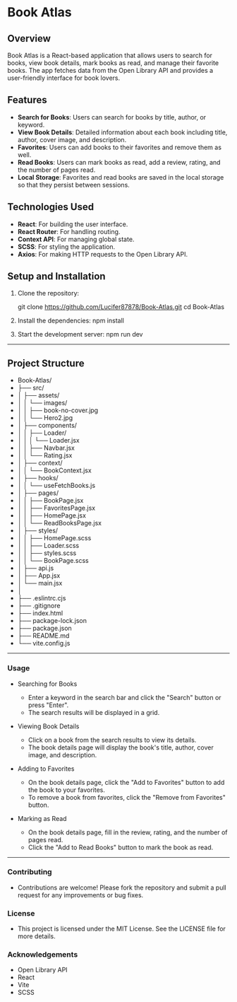# Book Atlas

## Overview

Book Atlas is a React-based application that allows users to search for books, view book details, mark books as read, and manage their favorite books. The app fetches data from the Open Library API and provides a user-friendly interface for book lovers.

## Features

- **Search for Books**: Users can search for books by title, author, or keyword.
- **View Book Details**: Detailed information about each book including title, author, cover image, and description.
- **Favorites**: Users can add books to their favorites and remove them as well.
- **Read Books**: Users can mark books as read, add a review, rating, and the number of pages read.
- **Local Storage**: Favorites and read books are saved in the local storage so that they persist between sessions.

## Technologies Used

- **React**: For building the user interface.
- **React Router**: For handling routing.
- **Context API**: For managing global state.
- **SCSS**: For styling the application.
- **Axios**: For making HTTP requests to the Open Library API.

## Setup and Installation

1. Clone the repository:

   git clone https://github.com/Lucifer87878/Book-Atlas.git
   cd Book-Atlas

2. Install the dependencies:
    npm install

3. Start the development server:
    npm run dev


***********************************************************************************************************

## Project Structure

- Book-Atlas/
- ├── src/
- │   ├── assets/
- │   │   └── images/
- │   │         ├── book-no-cover.jpg
- │   │         └── Hero2.jpg
- │   ├── components/
- │   │   ├── Loader/
- │   │   │     └── Loader.jsx
- │   │   ├── Navbar.jsx  
- │   │   └── Rating.jsx
- │   ├── context/
- │   │   └── BookContext.jsx
- │   ├── hooks/
- │   │   └── useFetchBooks.js
- │   ├── pages/
- │   │   ├── BookPage.jsx
- │   │   ├── FavoritesPage.jsx
- │   │   ├── HomePage.jsx
- │   │   └── ReadBooksPage.jsx
- │   ├── styles/
- │   │   ├── HomePage.scss
- │   │   ├── Loader.scss
- │   │   ├── styles.scss
- │   │   └── BookPage.scss
- │   ├── api.js
- │   ├── App.jsx
- │   └── main.jsx
- │
- ├── .eslintrc.cjs
- ├── .gitignore
- ├── index.html
- ├── package-lock.json
- ├── package.json
- ├── README.md
- └── vite.config.js

*********************************************************************************************************

### Usage
  
  * Searching for Books
    - Enter a keyword in the search bar and click the "Search" button or press "Enter".
    - The search results will be displayed in a grid.
  
  * Viewing Book Details
    - Click on a book from the search results to view its details.
    - The book details page will display the book's title, author, cover image, and description.
  
  * Adding to Favorites
    - On the book details page, click the "Add to Favorites" button to add the book to your favorites.
    - To remove a book from favorites, click the "Remove from Favorites" button.
  
  * Marking as Read
    - On the book details page, fill in the review, rating, and the number of pages read.
    - Click the "Add to Read Books" button to mark the book as read.



********************************************************************************************************


### Contributing
 * Contributions are welcome! Please fork the repository and submit a pull request for any improvements or bug fixes.


### License
 * This project is licensed under the MIT License. See the LICENSE file for more details.



### Acknowledgements
 - Open Library API
 - React
 - Vite
 - SCSS